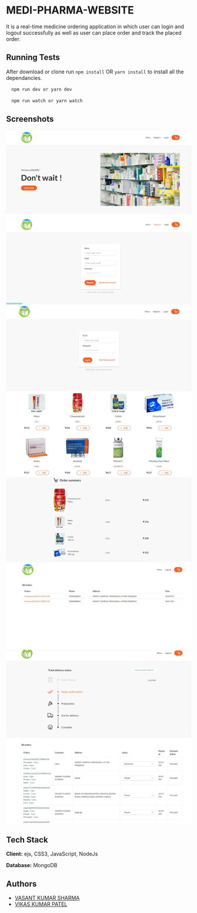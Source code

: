 
# MEDI-PHARMA-WEBSITE
It is a real-time medicine ordering application in which user can login and logout successfully as well as user can place order and track the placed order.

## Running Tests
After download or clone run `npm install` OR `yarn install` to install all the dependancies.

```bash
  npm run dev or yarn dev
```
```bash
  npm run watch or yarn watch
```


## Screenshots


![App Screenshot](https://github.com/sharmavasant/MEDI-PHARMA-WEBSITE/blob/vikas/public/img/home.jpeg)
![App Screenshot](https://github.com/sharmavasant/MEDI-PHARMA-WEBSITE/blob/vikas/public/img/register.jpeg)
![App Screenshot](https://github.com/sharmavasant/MEDI-PHARMA-WEBSITE/blob/vikas/public/img/login.jpeg)
![App Screenshot](https://github.com/sharmavasant/MEDI-PHARMA-WEBSITE/blob/vikas/public/img/menu.jpeg)
![App Screenshot](https://github.com/sharmavasant/MEDI-PHARMA-WEBSITE/blob/vikas/public/img/order.jpeg)
![App Screenshot](https://github.com/sharmavasant/MEDI-PHARMA-WEBSITE/blob/vikas/public/img/orders.jpeg)
![App Screenshot](https://github.com/sharmavasant/MEDI-PHARMA-WEBSITE/blob/vikas/public/img/status.jpeg)
![App Screenshot](https://github.com/sharmavasant/MEDI-PHARMA-WEBSITE/blob/vikas/public/img/update.jpeg)


## Tech Stack

**Client:** ejs, CSS3, JavaScript, NodeJs



**Database:** MongoDB


## Authors

- [VASANT KUMAR SHARMA](https://github.com/sharmavasant)
- [VIKAS KUMAR PATEL](https://github.com/v1ikaskumarpatel)

